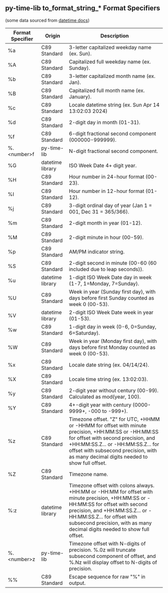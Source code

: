 ## py-time-lib to_format_string_* Format Specifiers

(some data sourced from [datetime docs](https://docs.python.org/3/library/datetime.html#strftime-and-strptime-format-codes))

| Format Specifier | Origin           | Description |
| ---------------- | ---------------- | ----------- |
| %a               | C89 Standard     | 3-letter capitalized weekday name (ex. Sun). |
| %A               | C89 Standard     | Capitalized full weekday name (ex. Sunday). |
| %b               | C89 Standard     | 3-letter capitalized month name (ex. Jan). |
| %B               | C89 Standard     | Capitalized full month name (ex. January). |
| %c               | C89 Standard     | Locale datetime string (ex. Sun Apr 14 13:02:03 2024) |
| %d               | C89 Standard     | 2-digit day in month (01-31). |
| %f               | C89 Standard     | 6-digit fractional second component (000000-999999). |
| %.&lt;number&gt;f      | py-time-lib      | N-digit fractional second component. |
| %G               | datetime library | ISO Week Date 4+ digit year. |
| %H               | C89 Standard     | Hour number in 24-hour format (00-23). |
| %I               | C89 Standard     | Hour number in 12-hour format (01-12). |
| %j               | C89 Standard     | 3-digit ordinal day of year (Jan 1 = 001, Dec 31 = 365/366). |
| %m               | C89 Standard     | 2-digit month in year (01-12). |
| %M               | C89 Standard     | 2-digit minute in hour (00-59). |
| %p               | C89 Standard     | AM/PM indicator string. |
| %S               | C89 Standard     | 2-digit second in minute (00-60 (60 included due to leap seconds)). |
| %u               | datetime library | 1-digit ISO Week Date day in week (1-7, 1=Monday, 7=Sunday). |
| %U               | C89 Standard     | Week in year (Sunday first day), with days before first Sunday counted as week 0 (00-53). |
| %V               | datetime library | 2-digit ISO Week Date week in year (01-53). |
| %w               | C89 Standard     | 1-digit day in week (0-6, 0=Sunday, 6=Saturday). |
| %W               | C89 Standard     | Week in year (Monday first day), with days before first Monday counted as week 0 (00-53). |
| %x               | C89 Standard     | Locale date string (ex. 04/14/24). |
| %X               | C89 Standard     | Locale time string (ex. 13:02:03). |
| %y               | C89 Standard     | 2-digit year without century (00-99). Calculated as mod(year, 100). |
| %Y               | C89 Standard     | 4+-digit year with century (0000-9999+, -000 to -999+). |
| %z               | C89 Standard     | Timezone offset. "Z" for UTC, +HHMM or -HHMM for offset with minute precision, +HH:MM:SS or -HH:MM:SS for offset with second precision, and +HH:MM:SS.Z... or -HH:MM:SS.Z... for offset with subsecond precision, with as many decimal digits needed to show full offset. |
| %Z               | C89 Standard     | Timezone name. |
| %:z              | datetime library | Timezone offset with colons always. +HH:MM or -HH:MM for offset with minute precision, +HH:MM:SS or -HH:MM:SS for offset with second precision, and +HH:MM:SS.Z... or -HH:MM:SS.Z... for offset with subsecond precision, with as many decimal digits needed to show full offset. |
| %.&lt;number&gt;z      | py-time-lib      | Timezone offset with N-digits of precision. %.0z will truncate subsecond component of offset, and %.Nz will display offset to N-digits of precision. |
| %%               | C89 Standard     | Escape sequence for raw "%" in output. |
